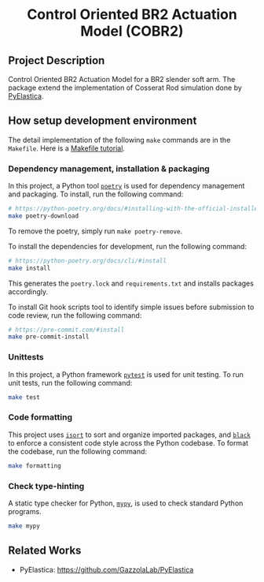 <div align=center>
  <h1>Control Oriented BR2 Actuation Model (COBR2)</h1>
</div>

## Project Description

Control Oriented BR2 Actuation Model for a BR2 slender soft arm.
The package extend the implementation of Cosserat Rod simulation done by [PyElastica](https://github.com/GazzolaLab/PyElastica).

## How setup development environment

The detail implementation of the following `make` commands are in the `Makefile`.
Here is a [Makefile tutorial](https://makefiletutorial.com/).

### Dependency management, installation & packaging

In this project, a Python tool [`poetry`](https://python-poetry.org/) is used for dependency management and packaging.
To install, run the following command:

```sh
# https://python-poetry.org/docs/#installing-with-the-official-installer
make poetry-download
```

To remove the poetry, simply run `make poetry-remove`.

To install the dependencies for development, run the following command:

```sh
# https://python-poetry.org/docs/cli/#install
make install
```
This generates the `poetry.lock` and `requirements.txt` and installs packages accordingly.

To install Git hook scripts tool to identify simple issues before submission to code review, run the following command:

```sh
# https://pre-commit.com/#install
make pre-commit-install
```

###  Unittests

In this project, a Python framework [`pytest`](https://docs.pytest.org/en/8.2.x/index.html) is used for unit testing.
To run unit tests, run the following command:

```sh
make test
```

### Code formatting

This project uses [`isort`](https://pycqa.github.io/isort/) to sort and organize imported packages, and [`black`](https://black.readthedocs.io/en/stable/) to enforce a consistent code style across the Python codebase.
To format the codebase, run the following command:

```sh
make formatting
```

### Check type-hinting

A static type checker for Python, [`mypy`](https://mypy-lang.org/), is used to check standard Python programs.

```sh
make mypy
```

## Related Works

- PyElastica: https://github.com/GazzolaLab/PyElastica
